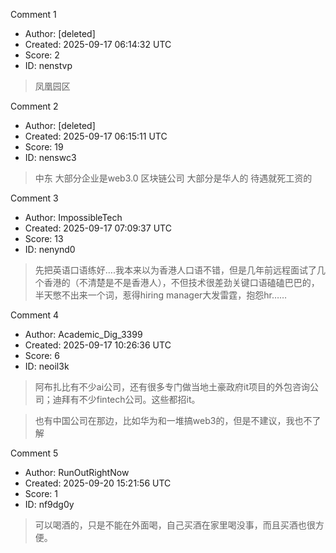 Comment 1

- Author: [deleted]
- Created: 2025-09-17 06:14:32 UTC
- Score: 2
- ID: nenstvp

> 凤凰园区

Comment 2

- Author: [deleted]
- Created: 2025-09-17 06:15:11 UTC
- Score: 19
- ID: nenswc3

> 中东 大部分企业是web3.0 区块链公司  大部分是华人的  待遇就死工资的

Comment 3

- Author: ImpossibleTech
- Created: 2025-09-17 07:09:37 UTC
- Score: 13
- ID: nenynd0

> 先把英语口语练好….我本来以为香港人口语不错，但是几年前远程面试了几个香港的（不清楚是不是香港人），不但技术很差劲关键口语磕磕巴巴的，半天憋不出来一个词，惹得hiring manager大发雷霆，抱怨hr……

Comment 4

- Author: Academic_Dig_3399
- Created: 2025-09-17 10:26:36 UTC
- Score: 6
- ID: neoil3k

> 阿布扎比有不少ai公司，还有很多专门做当地土豪政府it项目的外包咨询公司；迪拜有不少fintech公司。这些都招it。

> 也有中国公司在那边，比如华为和一堆搞web3的，但是不建议，我也不了解

Comment 5

- Author: RunOutRightNow
- Created: 2025-09-20 15:21:56 UTC
- Score: 1
- ID: nf9dg0y

> 可以喝酒的，只是不能在外面喝，自己买酒在家里喝没事，而且买酒也很方便。
